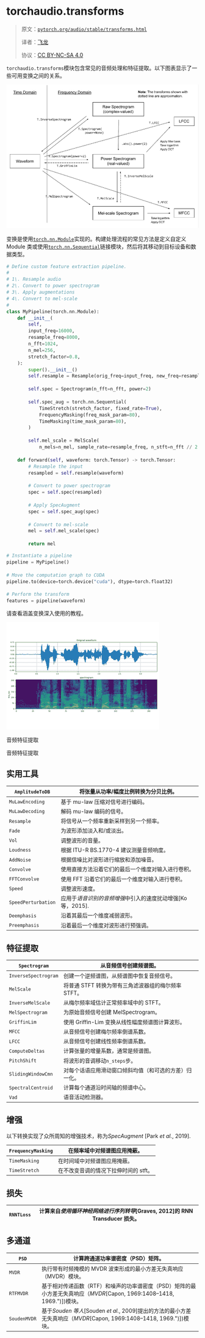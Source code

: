 # torchaudio.transforms

> 原文：[`pytorch.org/audio/stable/transforms.html`](https://pytorch.org/audio/stable/transforms.html)
>
> 译者：[飞龙](https://github.com/wizardforcel)
>
> 协议：[CC BY-NC-SA 4.0](http://creativecommons.org/licenses/by-nc-sa/4.0/)


`torchaudio.transforms`模块包含常见的音频处理和特征提取。以下图表显示了一些可用变换之间的关系。

![`download.pytorch.org/torchaudio/tutorial-assets/torchaudio_feature_extractions.png`](img/82ba49f78e3cd14b6e337acaf57b11e2.png)

变换是使用[`torch.nn.Module`](https://pytorch.org/docs/stable/generated/torch.nn.Module.html#torch.nn.Module "(在 PyTorch v2.1 中)")实现的。构建处理流程的常见方法是定义自定义 Module 类或使用[`torch.nn.Sequential`](https://pytorch.org/docs/stable/generated/torch.nn.Sequential.html#torch.nn.Sequential "(在 PyTorch v2.1 中)")链接模块，然后将其移动到目标设备和数据类型。

```py
# Define custom feature extraction pipeline.
#
# 1\. Resample audio
# 2\. Convert to power spectrogram
# 3\. Apply augmentations
# 4\. Convert to mel-scale
#
class MyPipeline(torch.nn.Module):
    def __init__(
        self,
        input_freq=16000,
        resample_freq=8000,
        n_fft=1024,
        n_mel=256,
        stretch_factor=0.8,
    ):
        super().__init__()
        self.resample = Resample(orig_freq=input_freq, new_freq=resample_freq)

        self.spec = Spectrogram(n_fft=n_fft, power=2)

        self.spec_aug = torch.nn.Sequential(
            TimeStretch(stretch_factor, fixed_rate=True),
            FrequencyMasking(freq_mask_param=80),
            TimeMasking(time_mask_param=80),
        )

        self.mel_scale = MelScale(
            n_mels=n_mel, sample_rate=resample_freq, n_stft=n_fft // 2 + 1)

    def forward(self, waveform: torch.Tensor) -> torch.Tensor:
        # Resample the input
        resampled = self.resample(waveform)

        # Convert to power spectrogram
        spec = self.spec(resampled)

        # Apply SpecAugment
        spec = self.spec_aug(spec)

        # Convert to mel-scale
        mel = self.mel_scale(spec)

        return mel 
```

```py
# Instantiate a pipeline
pipeline = MyPipeline()

# Move the computation graph to CUDA
pipeline.to(device=torch.device("cuda"), dtype=torch.float32)

# Perform the transform
features = pipeline(waveform) 
```

请查看涵盖变换深入使用的教程。

![音频特征提取](img/fc6b9ddc12696e086aaac0cd46a41785.png)

音频特征提取

音频特征提取

## 实用工具

| `AmplitudeToDB` | 将张量从功率/幅度比例转换为分贝比例。 |
| --- | --- |
| `MuLawEncoding` | 基于 mu-law 压缩对信号进行编码。 |
| `MuLawDecoding` | 解码 mu-law 编码的信号。 |
| `Resample` | 将信号从一个频率重新采样到另一个频率。 |
| `Fade` | 为波形添加淡入和/或淡出。 |
| `Vol` | 调整波形的音量。 |
| `Loudness` | 根据 ITU-R BS.1770-4 建议测量音频响度。 |
| `AddNoise` | 根据信噪比对波形进行缩放和添加噪音。 |
| `Convolve` | 使用直接方法沿着它们的最后一个维度对输入进行卷积。 |
| `FFTConvolve` | 使用 FFT 沿着它们的最后一个维度对输入进行卷积。 |
| `Speed` | 调整波形速度。 |
| `SpeedPerturbation` | 应用于*语音识别的音频增强*中引入的速度扰动增强[Ko 等，2015]. |
| `Deemphasis` | 沿着其最后一个维度减弱波形。 |
| `Preemphasis` | 沿着最后一个维度对波形进行预强调。 |

## 特征提取

| `Spectrogram` | 从音频信号创建频谱图。 |
| --- | --- |
| `InverseSpectrogram` | 创建一个逆频谱图，从频谱图中恢复音频信号。 |
| `MelScale` | 将普通 STFT 转换为带有三角滤波器组的梅尔频率 STFT。 |
| `InverseMelScale` | 从梅尔频率域估计正常频率域中的 STFT。 |
| `MelSpectrogram` | 为原始音频信号创建 MelSpectrogram。 |
| `GriffinLim` | 使用 Griffin-Lim 变换从线性幅度频谱图计算波形。 |
| `MFCC` | 从音频信号创建梅尔频率倒谱系数。 |
| `LFCC` | 从音频信号创建线性频率倒谱系数。 |
| `ComputeDeltas` | 计算张量的增量系数，通常是频谱图。 |
| `PitchShift` | 将波形的音调移动`n_steps`步。 |
| `SlidingWindowCmn` | 对每个话语应用滑动窗口倾斜均值（和可选的方差）归一化。 |
| `SpectralCentroid` | 计算每个通道沿时间轴的频谱中心。 |
| `Vad` | 语音活动检测器。 |

## 增强

以下转换实现了众所周知的增强技术，称为*SpecAugment* [Park *et al.*, 2019].

| `FrequencyMasking` | 在频率域中对频谱图应用掩蔽。 |
| --- | --- |
| `TimeMasking` | 在时间域中对频谱图应用掩蔽。 |
| `TimeStretch` | 在不改变音调的情况下拉伸时间的 stft。 |

## 损失

| `RNNTLoss` | 计算来自*使用循环神经网络进行序列转导*[Graves, 2012]的 RNN Transducer 损失。 |
| --- | --- |

## 多通道

| `PSD` | 计算跨通道功率谱密度（PSD）矩阵。 |
| --- | --- |
| `MVDR` | 执行带有时频掩模的 MVDR 波束形成的最小方差无失真响应（MVDR）模块。 |
| `RTFMVDR` | 基于相对传递函数（RTF）和噪声的功率谱密度（PSD）矩阵的最小方差无失真响应（*MVDR*[Capon, 1969:1408–1418, 1969.")])模块。 |
| `SoudenMVDR` | 基于*Souden 等人*[Souden *et al.*, 2009]提出的方法的最小方差无失真响应（*MVDR*[Capon, 1969:1408–1418, 1969.")])模块。 |
